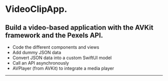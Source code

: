 VideoClipApp.
==========

Build a video-based application with the AVKit framework and the Pexels API.
-----------
- Code the different components and views
- Add dummy JSON data
- Convert JSON data into a custom SwiftUI model
- Call an API asynchronously
- AVPlayer (from AVKit) to integrate a media player

----------
